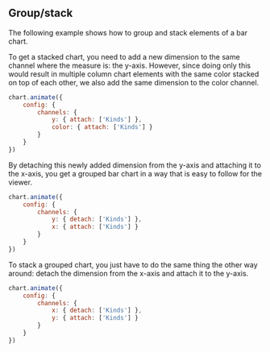 ## Group/stack

The following example shows how to group and stack elements of a bar chart.

To get a stacked chart, you need to add a new dimension to the same channel 
where the measure is: the y-axis. However, since doing only this 
would result in multiple column chart elements with the same color stacked on
top of each other, we also add the same dimension to the color channel.

```javascript { "title": "Creating a stacked chart" }
chart.animate({
	config: {
		channels: {
			y: { attach: ['Kinds'] },
			color: { attach: ['Kinds'] }
		}
	}
})
```

By detaching this newly added dimension from the y-axis and attaching it to the 
x-axis, you get a grouped bar chart in a way that is easy to follow for the viewer.

```javascript { "title": "...then you can add it to another channel = group elements..." }
chart.animate({
	config: {
		channels: {
			y: { detach: ['Kinds'] },
			x: { attach: ['Kinds'] }
		}
	}
})
```

To stack a grouped chart, you just have to do the same thing the other way 
around: detach the dimension from the x-axis and attach it to the y-axis.

```javascript { "title": "...doing it the other way is how you stack your chart" }
chart.animate({
	config: {
		channels: {
			x: { detach: ['Kinds'] },
			y: { attach: ['Kinds'] }
		}
	}
})
```
